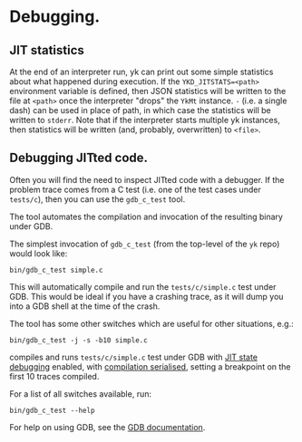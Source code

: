 # Debugging.

## JIT statistics

At the end of an interpreter run, yk can print out some simple statistics about
what happened during execution. If the `YKD_JITSTATS=<path>` environment
variable is defined, then JSON statistics will be written to the file at
`<path>` once the interpreter "drops" the `YkMt` instance. `-` (i.e. a single
dash) can be used in place of path, in which case the statistics will be
written to `stderr`. Note that if the interpreter starts multiple yk instances,
then statistics will be written (and, probably, overwritten) to `<file>`.


## Debugging JITted code.

Often you will find the need to inspect JITted code with a debugger. If the
problem trace comes from a C test (i.e. one of the test cases under `tests/c`),
then you can use the `gdb_c_test` tool.

The tool automates the compilation and invocation of the resulting binary
under GDB.

The simplest invocation of `gdb_c_test` (from the top-level of the `yk` repo)
would look like:

```
bin/gdb_c_test simple.c
```

This will automatically compile and run the `tests/c/simple.c` test under GDB.
This would be ideal if you have a crashing trace, as it will dump you into a
GDB shell at the time of the crash.

The tool has some other switches which are useful for other situations, e.g.:

```
bin/gdb_c_test -j -s -b10 simple.c
```

compiles and runs `tests/c/simple.c` test under GDB with [JIT state
debugging](runtime_config.md#ykd_print_jitstate)
enabled, with [compilation
serialised](runtime_config.md#ykd_serialise_compilation), setting a
breakpoint on the first 10 traces compiled.

For a list of all switches available, run:

```
bin/gdb_c_test --help
```

For help on using GDB, see the [GDB
documentation](https://sourceware.org/gdb/documentation/).
